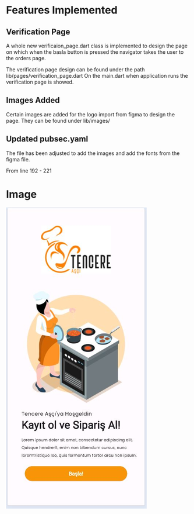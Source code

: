 
# Features Implemented
## Verification Page
A whole new verificaion_page.dart class is implemented to design the page on which when the basla button is pressed the navigator takes the user to the orders page.

The verification page design can be found under the path lib/pages/verification_page.dart
On the main.dart when application runs the verification page is showed.

## Images Added 
Certain images are added for the logo import from figma to design the page.
They can be found under lib/images/

## Updated pubsec.yaml 
The file has been adjusted to add the images and add the fonts from the figma file.

From line 192 - 221

# Image

![Verification Page](./lib/images/verification_page.JPG) 

